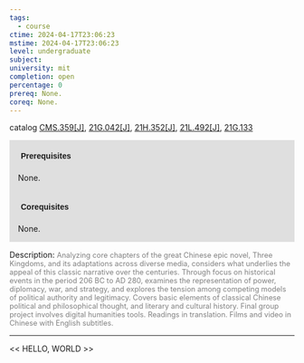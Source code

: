 ```yaml
---
tags:
  - course
ctime: 2024-04-17T23:06:23
mstime: 2024-04-17T23:06:23
level: undergraduate
subject: 
university: mit
completion: open
percentage: 0
prereq: None.
coreq: None.
---
```


catalog [CMS.359[J]](http://student.mit.edu/catalog/mCMSa.html#CMS.359), [21G.042[J]](http://student.mit.edu/catalog/m21Ga.html#21G.042), [21H.352[J]](http://student.mit.edu/catalog/m21Hb.html#21H.352), [21L.492[J]](http://student.mit.edu/catalog/m21La.html#21L.492), [21G.133](http://student.mit.edu/catalog/m21Gb.html#21G.133)

<span style="display: block; padding: 15px; background-color: rgb(100, 100, 100, 0.2);"><font id="m_prereq66_0" style="display: block; font-family: Arial, sans-serif; font-weight: bold; padding: 5px">Prerequisites</font><br><span id="prereq66_0">None.</span></span>
<span style="display: block; padding: 15px; background-color: rgb(100, 100, 100, 0.2);"><font id="m_coreq66_0" style="display: block; font-family: Arial, sans-serif; font-weight: bold; padding: 5px">Corequisites</font><br><span id="coreq66_0">None.</span></span>

<font style="">Description:</font>
<font style="color: grey; font-size: 0.8rem;">Analyzing core chapters of the great Chinese epic novel, Three Kingdoms, and its adaptations across diverse media, considers what underlies the appeal of this classic narrative over the centuries. Through focus on historical events in the period 206 BC to AD 280, examines the representation of power, diplomacy, war, and strategy, and explores the tension among competing models of political authority and legitimacy. Covers basic elements of classical Chinese political and philosophical thought, and literary and cultural history. Final group project involves digital humanities tools. Readings in translation. Films and video in Chinese with English subtitles.</font>



---

<< HELLO, WORLD >>
